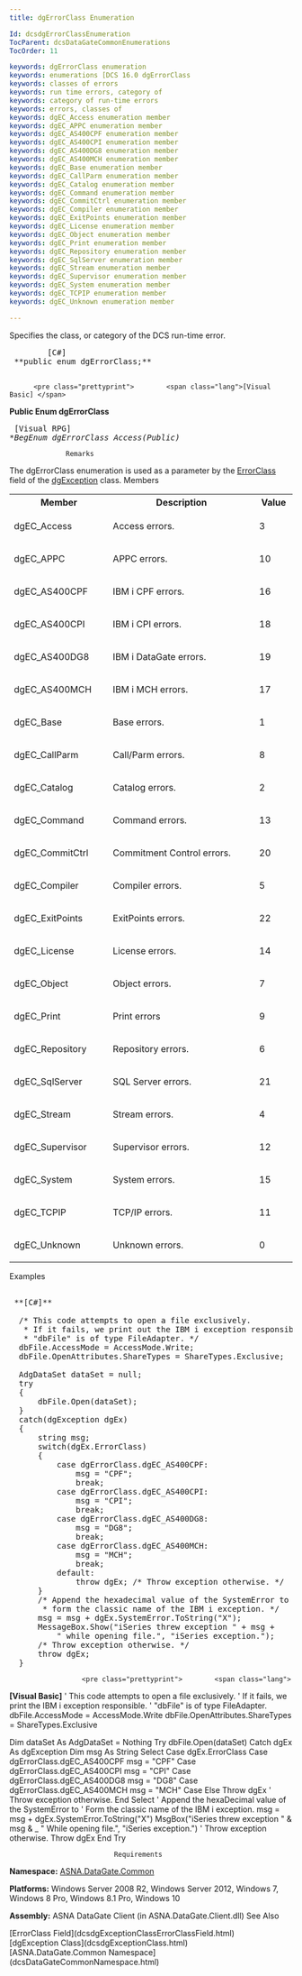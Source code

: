 ```yaml
---
title: dgErrorClass Enumeration

Id: dcsdgErrorClassEnumeration
TocParent: dcsDataGateCommonEnumerations
TocOrder: 11

keywords: dgErrorClass enumeration
keywords: enumerations [DCS 16.0 dgErrorClass
keywords: classes of errors
keywords: run time errors, category of
keywords: category of run-time errors
keywords: errors, classes of
keywords: dgEC_Access enumeration member
keywords: dgEC_APPC enumeration member
keywords: dgEC_AS400CPF enumeration member
keywords: dgEC_AS400CPI enumeration member
keywords: dgEC_AS400DG8 enumeration member
keywords: dgEC_AS400MCH enumeration member
keywords: dgEC_Base enumeration member
keywords: dgEC_CallParm enumeration member
keywords: dgEC_Catalog enumeration member
keywords: dgEC_Command enumeration member
keywords: dgEC_CommitCtrl enumeration member
keywords: dgEC_Compiler enumeration member
keywords: dgEC_ExitPoints enumeration member
keywords: dgEC_License enumeration member
keywords: dgEC_Object enumeration member
keywords: dgEC_Print enumeration member
keywords: dgEC_Repository enumeration member
keywords: dgEC_SqlServer enumeration member
keywords: dgEC_Stream enumeration member
keywords: dgEC_Supervisor enumeration member
keywords: dgEC_System enumeration member
keywords: dgEC_TCPIP enumeration member
keywords: dgEC_Unknown enumeration member

---
```


Specifies the class, or category of the DCS run-time error.
<pre class="prettyprint">        <span class="lang">[C#]</span>
 **public enum dgErrorClass;** 
      </pre>
		  <pre class="prettyprint">        <span class="lang">[Visual Basic] </span>
 **Public Enum dgErrorClass** 
      </pre>
		  <pre class="prettyprint">        <span class="lang">[Visual RPG]</span>
 **BegEnum dgErrorClass Access(*Public)** 
      </pre>

				  Remarks

The <span>dgErrorClass</span> enumeration is used as a parameter by the [ErrorClass](dcsdgExceptionClassErrorClassField.html) field of the [dgException](dcsdgExceptionClass.html) class.
Members

<table class="dtTABLE" id="Table3" cellspacing="0">
						  <colgroup span="1">
							  <col align="middles" span="1" width="15%" style="FONT-WEIGHT: bold" />
							  <col span="1" width="40%" />
							  <col span="1" width="5%" />
						  </colgroup>
						  <tr>
							  <th colspan="1" rowspan="1">Member</th>
							  <th colspan="1" rowspan="1">Description</th>
							  <th colspan="1" rowspan="1">Value</th>
						  </tr>
						  <tr>
							  <td colspan="1" rowspan="1">

dgEC_Access
</td>
							  <td colspan="1" rowspan="1">

Access errors.
</td>
							  <td colspan="1" rowspan="1">

3
</td>
						  </tr>
						  <tr>
							  <td colspan="1" rowspan="1">

dgEC_APPC
</td>
							  <td colspan="1" rowspan="1">

APPC errors.
</td>
							  <td colspan="1" rowspan="1">

10
</td>
						  </tr>
						  <tr>
							  <td colspan="1" rowspan="1">

dgEC_AS400CPF
</td>
							  <td colspan="1" rowspan="1">

IBM i CPF errors.
</td>
							  <td colspan="1" rowspan="1">

16
</td>
						  </tr>
						  <tr>
							  <td colspan="1" rowspan="1">

dgEC_AS400CPI
</td>
							  <td colspan="1" rowspan="1">

IBM i CPI errors.
</td>
							  <td colspan="1" rowspan="1">

18
</td>
						  </tr>
						  <tr>
							  <td colspan="1" rowspan="1">

dgEC_AS400DG8
</td>
							  <td colspan="1" rowspan="1">

IBM i DataGate errors.
</td>
							  <td colspan="1" rowspan="1">

19
</td>
						  </tr>
						  <tr>
							  <td colspan="1" rowspan="1">

dgEC_AS400MCH
</td>
							  <td colspan="1" rowspan="1">

IBM i MCH errors.
</td>
							  <td colspan="1" rowspan="1">

17
</td>
						  </tr>
						  <tr>
							  <td colspan="1" rowspan="1">

dgEC_Base
</td>
							  <td colspan="1" rowspan="1">

Base errors.
</td>
							  <td colspan="1" rowspan="1">

1
</td>
						  </tr>
						  <tr>
							  <td colspan="1" rowspan="1">

dgEC_CallParm
</td>
							  <td colspan="1" rowspan="1">

Call/Parm errors.
</td>
							  <td colspan="1" rowspan="1">

8
</td>
						  </tr>
						  <tr>
							  <td colspan="1" rowspan="1">

dgEC_Catalog
</td>
							  <td colspan="1" rowspan="1">

Catalog errors. 
</td>
							  <td colspan="1" rowspan="1">

2 
</td>
						  </tr>
						  <tr>
							  <td colspan="1" rowspan="1">

dgEC_Command
</td>
							  <td colspan="1" rowspan="1">

Command errors.
</td>
							  <td colspan="1" rowspan="1">

13
</td>
						  </tr>
						  <tr>
							  <td colspan="1" rowspan="1">

dgEC_CommitCtrl
</td>
							  <td colspan="1" rowspan="1">

Commitment Control errors.
</td>
							  <td colspan="1" rowspan="1">

20
</td>
						  </tr>
						  <tr>
							  <td colspan="1" rowspan="1">

dgEC_Compiler
</td>
							  <td colspan="1" rowspan="1">

Compiler errors.
</td>
							  <td colspan="1" rowspan="1">

5
</td>
						  </tr>
						  <tr>
							  <td colspan="1" rowspan="1">

dgEC_ExitPoints
</td>
							  <td colspan="1" rowspan="1">

ExitPoints errors.
</td>
							  <td colspan="1" rowspan="1">

22
</td>
						  </tr>
						  <tr>
							  <td colspan="1" rowspan="1">

dgEC_License
</td>
							  <td colspan="1" rowspan="1">

License errors.
</td>
							  <td colspan="1" rowspan="1">

14
</td>
						  </tr>
						  <tr>
							  <td colspan="1" rowspan="1">

dgEC_Object
</td>
							  <td colspan="1" rowspan="1">

Object errors.
</td>
							  <td colspan="1" rowspan="1">

7
</td>
						  </tr>
						  <tr>
							  <td colspan="1" rowspan="1">

dgEC_Print
</td>
							  <td colspan="1" rowspan="1">

Print errors
</td>
							  <td colspan="1" rowspan="1">

9
</td>
						  </tr>
						  <tr>
							  <td colspan="1" rowspan="1">

dgEC_Repository
</td>
							  <td colspan="1" rowspan="1">

Repository errors.
</td>
							  <td colspan="1" rowspan="1">

6
</td>
						  </tr>
						  <tr>
							  <td colspan="1" rowspan="1">

dgEC_SqlServer
</td>
							  <td colspan="1" rowspan="1">

SQL Server errors.
</td>
							  <td colspan="1" rowspan="1">

21
</td>
						  </tr>
						  <tr>
							  <td colspan="1" rowspan="1">

dgEC_Stream
</td>
							  <td colspan="1" rowspan="1">

Stream errors.
</td>
							  <td colspan="1" rowspan="1">

4
</td>
						  </tr>
						  <tr>
							  <td colspan="1" rowspan="1">

dgEC_Supervisor
</td>
							  <td colspan="1" rowspan="1">

Supervisor errors.
</td>
							  <td colspan="1" rowspan="1">

12
</td>
						  </tr>
						  <tr>
							  <td colspan="1" rowspan="1">

dgEC_System
</td>
							  <td colspan="1" rowspan="1">

System errors.
</td>
							  <td colspan="1" rowspan="1">

15
</td>
						  </tr>
						  <tr>
							  <td colspan="1" rowspan="1">

dgEC_TCPIP
</td>
							  <td colspan="1" rowspan="1">

TCP/IP errors.
</td>
							  <td colspan="1" rowspan="1">

11
</td>
						  </tr>
						  <tr>
							  <td colspan="1" rowspan="1">

dgEC_Unknown
</td>
							  <td colspan="1" rowspan="1">

Unknown errors.
</td>
							  <td colspan="1" rowspan="1">

0
</td>
						  </tr>
</table>

Examples

<pre class="prettyprint">        <span class="lang">
 **[C#]** 
        </span>
  /* This code attempts to open a file exclusively. 
   * If it fails, we print out the IBM i exception responsible.
   * "dbFile" is of type FileAdapter. */ 
  dbFile.AccessMode = AccessMode.Write;
  dbFile.OpenAttributes.ShareTypes = ShareTypes.Exclusive;

  AdgDataSet dataSet = null;
  try
  {
      dbFile.Open(dataSet);
  }
  catch(dgException dgEx)
  {
      string msg;
      switch(dgEx.ErrorClass)
      {
          case dgErrorClass.dgEC_AS400CPF:
              msg = "CPF";
              break;
          case dgErrorClass.dgEC_AS400CPI:
              msg = "CPI";
              break;
          case dgErrorClass.dgEC_AS400DG8:
              msg = "DG8";
              break;
          case dgErrorClass.dgEC_AS400MCH:
              msg = "MCH";
              break;
          default:
              throw dgEx; /* Throw exception otherwise. */
      }
      /* Append the hexadecimal value of the SystemError to
       * form the classic name of the IBM i exception. */
      msg = msg + dgEx.SystemError.ToString("X");
      MessageBox.Show("iSeries threw exception " + msg + 
          " while opening file.", "iSeries exception.");
      /* Throw exception otherwise. */
      throw dgEx;
  }
</pre>
					  <pre class="prettyprint">        <span class="lang">
 **[Visual Basic]** 
        </span>
  ' This code attempts to open a file exclusively. 
  ' If it fails, we print the IBM i exception responsible.
  ' "dbFile" is of type FileAdapter. 
  dbFile.AccessMode = AccessMode.Write
  dbFile.OpenAttributes.ShareTypes = ShareTypes.Exclusive

  Dim dataSet As AdgDataSet = Nothing
  Try
      dbFile.Open(dataSet)
  Catch dgEx As dgException
      Dim msg As String
      Select Case dgEx.ErrorClass
          Case dgErrorClass.dgEC_AS400CPF
              msg = "CPF"
          Case dgErrorClass.dgEC_AS400CPI
              msg = "CPI"
          Case dgErrorClass.dgEC_AS400DG8
              msg = "DG8"
          Case dgErrorClass.dgEC_AS400MCH
              msg = "MCH"
          Case Else
              Throw dgEx ' Throw exception otherwise. 
      End Select
      ' Append the hexaDecimal value of the SystemError to
      ' Form the classic name of the IBM i exception. 
      msg = msg + dgEx.SystemError.ToString("X")
      MsgBox("iSeries threw exception " &amp; msg &amp; _
          " While opening file.", "iSeries exception.")
      ' Throw exception otherwise. 
      Throw dgEx
  End Try
</pre>

							  Requirements

**Namespace:** [ASNA.DataGate.Common](dcsDataGateCommonNamespace.html) 

**Platforms:** Windows Server 2008 R2, Windows Server 2012, Windows 7, Windows 8 Pro, Windows 8.1 Pro, Windows 10

**Assembly:** ASNA DataGate Client (in ASNA.DataGate.Client.dll)
See Also

<dl />
								  [ErrorClass Field](dcsdgExceptionClassErrorClassField.html)
								  <br />
								  [dgException Class](dcsdgExceptionClass.html)
								  <br />
								  [ASNA.DataGate.Common Namespace](dcsDataGateCommonNamespace.html)

